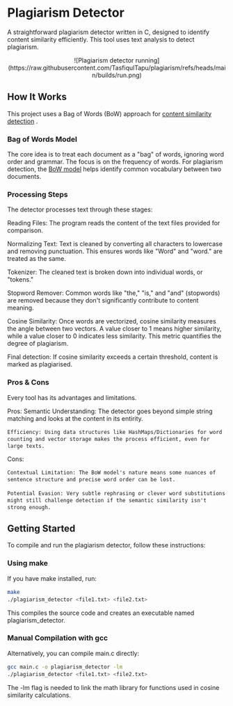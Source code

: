 # <centre>Plagiarism Detector</centre>

A straightforward plagiarism detector written in C, designed to identify content similarity efficiently. This tool uses text analysis to detect plagiarism.

<p align="center">
  ![Plagiarism detector running](https://raw.githubusercontent.com/TasfiqulTapu/plagiarism/refs/heads/main/builds/run.png)
</p>

## How It Works
This project uses a Bag of Words (BoW) approach for [content similarity detection](https://en.wikipedia.org/wiki/Content_similarity_detection#Bag_of_words) .

### Bag of Words Model
The core idea is to treat each document as a "bag" of words, ignoring word order and grammar. The focus is on the frequency of words. For plagiarism detection, the [BoW model](https://en.wikipedia.org/wiki/Bag-of-words_model) helps identify common vocabulary between two documents.

### Processing Steps
The detector processes text through these stages:

Reading Files: The program reads the content of the text files provided for comparison.

Normalizing Text: Text is cleaned by converting all characters to lowercase and removing punctuation. This ensures words like "Word" and "word." are treated as the same.

Tokenizer: The cleaned text is broken down into individual words, or "tokens."

Stopword Remover: Common words like "the," "is," and "and" (stopwords) are removed because they don't significantly contribute to content meaning.

Cosine Similarity: Once words are vectorized, cosine similarity measures the angle between two vectors. A value closer to 1 means higher similarity, while a value closer to 0 indicates less similarity. This metric quantifies the degree of plagiarism.

Final detection: If cosine similarity exceeds a certain threshold, content is marked as plagiarised.

### Pros & Cons
Every tool has its advantages and limitations.

Pros:
    Semantic Understanding: The detector goes beyond simple string matching and looks at the content in its entirity.

    Efficiency: Using data structures like HashMaps/Dictionaries for word counting and vector storage makes the process efficient, even for large texts.

Cons:

    Contextual Limitation: The BoW model's nature means some nuances of sentence structure and precise word order can be lost.

    Potential Evasion: Very subtle rephrasing or clever word substitutions might still challenge detection if the semantic similarity isn't strong enough.

## Getting Started

To compile and run the plagiarism detector, follow these instructions:
### Using make
If you have make installed, run:
```bash
make
./plagiarism_detector <file1.txt> <file2.txt>
```
This compiles the source code and creates an executable named plagiarism_detector.

### Manual Compilation with gcc
Alternatively, you can compile main.c directly:
```bash
gcc main.c -o plagiarism_detector -lm
./plagiarism_detector <file1.txt> <file2.txt>
```
The -lm flag is needed to link the math library for functions used in cosine similarity calculations.